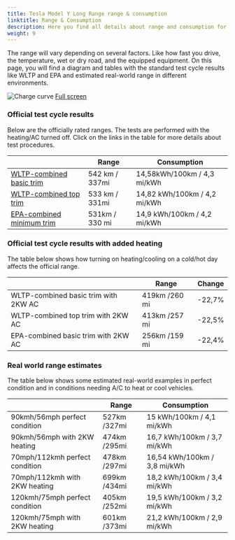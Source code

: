 ```yaml
---
title: Tesla Model Y Long Range range & consumption
linktitle: Range & Consumption
description: Here you find all details about range and consumption for Tesla Model Y Long Range.
weight: 9
---
```

<!-- markdownlint-disable MD033 -->

The range will vary depending on several factors. Like how fast you drive, the temperature, wet or dry road, and the equipped equipment. On this page, you will find a diagram and tables with the standard test cycle results like WLTP and EPA and estimated real-world range in different environments. 

![Charge curve](../range.svg  "Range information")
[Full screen](../range.svg)

### Official test cycle results

Below are the officially rated ranges. The tests are performed with the heating/AC turned off. Click on the links in the table for more details about test procedures. 

| | Range  | Consumption  |
|----|-----|------|
| [WLTP-combined basic trim](../../../../../guides/understandingrange/wltp/) | 542 km / 337mi |14,58kWh/100km / 4,3 mi/kWh | 
| [WLTP-combined top trim](../../../../../guides/understandingrange/wltp/) | 533 km / 331mi | 14,82 kWh/100km / 4,2 mi/kWh | 
| [EPA-combined minimum trim](../../../../../guides/understandingrange/epa/) | 531km / 330 mi| 14,9 kWh/100km / 4,2 mi/kWh |

### Official test cycle results with added heating

The table below shows how turning on heating/cooling on a cold/hot day affects the official range. 

| | Range  | Change  |
|----|-----|------|
| WLTP-combined basic trim with 2KW AC | 419km /260 mi | -22,7%|
| WLTP-combined top trim with 2KW AC | 413km /257 mi | -22,5%|
| EPA-combined basic trim with 2KW AC | 256km /159 mi | -22,4%|

### Real world range estimates

The table below shows some estimated real-world examples in perfect condition and in conditions needing A/C to heat or cool vehicles. 

| | Range  | Consumption  |
|----|-----|------|
| 90kmh/56mph perfect condition | 527km /327mi| 15 kWh/100km / 4,1 mi/kWh |
| 90kmh/56mph with 2KW heating | 474km /295mi| 16,7 kWh/100km / 3,7 mi/kWh |
| 70mph/112kmh perfect condition | 478km /297mi| 16,54 kWh/100km / 3,8 mi/kWh|
| 70mph/112kmh with 2KW heating | 699km /434mi| 18,2 kWh/100km / 3,4 mi/kWh  |
| 120kmh/75mph perfect condition | 405km /252mi| 19,5 kWh/100km / 3,2 mi/kWh |
| 120kmh/75mph with 2KW heating | 601km /373mi| 21,2 kWh/100km / 2,9 mi/kWh |

